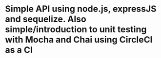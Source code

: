 # Simple API using node.js, expressJS and sequelize. Also simple/introduction to unit testing with Mocha and Chai using  CircleCI as a CI
